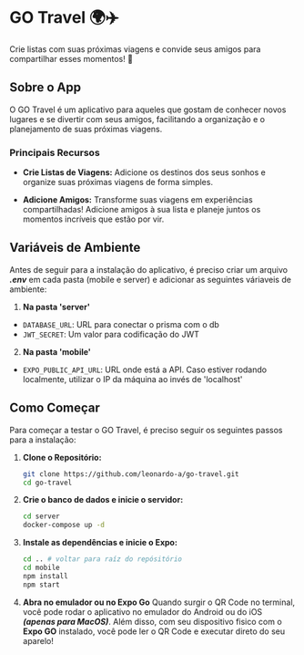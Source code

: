 # GO Travel 🌍✈️

Crie listas com suas próximas viagens e convide seus amigos para compartilhar esses momentos! 🚀

## Sobre o App

O GO Travel é um aplicativo para aqueles que gostam de conhecer novos lugares e se divertir com seus amigos, facilitando a organização e o planejamento de suas próximas viagens.

### Principais Recursos

- **Crie Listas de Viagens:** Adicione os destinos dos seus sonhos e organize suas próximas viagens de forma simples.
  
- **Adicione Amigos:** Transforme suas viagens em experiências compartilhadas! Adicione amigos à sua lista e planeje juntos os momentos incríveis que estão por vir.

## Variáveis de Ambiente

Antes de seguir para a instalação do aplicativo, é preciso criar um arquivo ***.env*** em cada pasta (mobile e server) e adicionar as seguintes váriaveis de ambiente:

1. **Na pasta 'server'**
- `DATABASE_URL`: URL para conectar o prisma com o db 
- `JWT_SECRET`: Um valor para codificação do JWT

2. **Na pasta 'mobile'**
- `EXPO_PUBLIC_API_URL`: URL onde está a API. Caso estiver rodando localmente, utilizar o IP da máquina ao invés de 'localhost'

## Como Começar

Para começar a testar o GO Travel, é preciso seguir os seguintes passos para a instalação:

1. **Clone o Repositório:**
   ```bash
   git clone https://github.com/leonardo-a/go-travel.git
   cd go-travel
   ```

2. **Crie o banco de dados e inicie o servidor:**
   ```bash
   cd server
   docker-compose up -d 
   ```

3. **Instale as dependências e inicie o Expo:**
   ```bash
   cd .. # voltar para raíz do repósitório
   cd mobile
   npm install
   npm start
   ```

4. **Abra no emulador ou no Expo Go**
   Quando surgir o QR Code no terminal, você pode rodar o aplicativo no emulador do Android ou do iOS ***(apenas para MacOS)***. Além disso, com seu dispositivo fisico com o **Expo GO** instalado, você pode ler o QR Code e executar direto do seu aparelo!